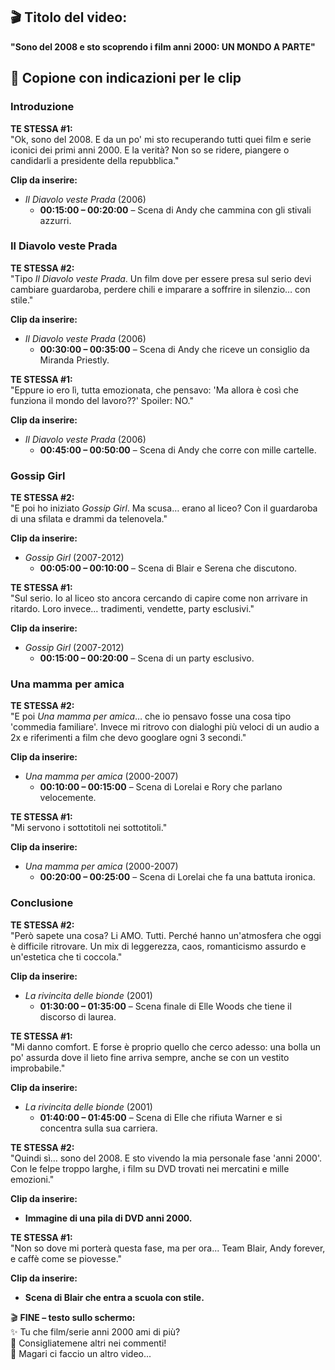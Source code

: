 ## 🎬 **Titolo del video:**  
**"Sono del 2008 e sto scoprendo i film anni 2000: UN MONDO A PARTE"**
## 📝 **Copione con indicazioni per le clip**

### **Introduzione**

**TE STESSA #1:**  
"Ok, sono del 2008. E da un po' mi sto recuperando tutti quei film e serie iconici dei primi anni 2000. E la verità? Non so se ridere, piangere o candidarli a presidente della repubblica."

**Clip da inserire:**  
- *Il Diavolo veste Prada* (2006)  
  - **00:15:00 – 00:20:00** – Scena di Andy che cammina con gli stivali azzurri.

### **Il Diavolo veste Prada**

**TE STESSA #2:**  
"Tipo *Il Diavolo veste Prada*. Un film dove per essere presa sul serio devi cambiare guardaroba, perdere chili e imparare a soffrire in silenzio… con stile."

**Clip da inserire:**  
- *Il Diavolo veste Prada* (2006)  
  - **00:30:00 – 00:35:00** – Scena di Andy che riceve un consiglio da Miranda Priestly.

**TE STESSA #1:**  
"Eppure io ero lì, tutta emozionata, che pensavo: 'Ma allora è così che funziona il mondo del lavoro??' Spoiler: NO."

**Clip da inserire:**  
- *Il Diavolo veste Prada* (2006)  
  - **00:45:00 – 00:50:00** – Scena di Andy che corre con mille cartelle.

### **Gossip Girl**

**TE STESSA #2:**  
"E poi ho iniziato *Gossip Girl*. Ma scusa… erano al liceo? Con il guardaroba di una sfilata e drammi da telenovela."

**Clip da inserire:**  
- *Gossip Girl* (2007-2012)  
  - **00:05:00 – 00:10:00** – Scena di Blair e Serena che discutono.

**TE STESSA #1:**  
"Sul serio. Io al liceo sto ancora cercando di capire come non arrivare in ritardo. Loro invece… tradimenti, vendette, party esclusivi."

**Clip da inserire:**  
- *Gossip Girl* (2007-2012)  
  - **00:15:00 – 00:20:00** – Scena di un party esclusivo.

### **Una mamma per amica**

**TE STESSA #2:**  
"E poi *Una mamma per amica*… che io pensavo fosse una cosa tipo 'commedia familiare'. Invece mi ritrovo con dialoghi più veloci di un audio a 2x e riferimenti a film che devo googlare ogni 3 secondi."

**Clip da inserire:**  
- *Una mamma per amica* (2000-2007)  
  - **00:10:00 – 00:15:00** – Scena di Lorelai e Rory che parlano velocemente.

**TE STESSA #1:**  
"Mi servono i sottotitoli nei sottotitoli."

**Clip da inserire:**  
- *Una mamma per amica* (2000-2007)  
  - **00:20:00 – 00:25:00** – Scena di Lorelai che fa una battuta ironica.

### **Conclusione**

**TE STESSA #2:**  
"Però sapete una cosa? Li AMO. Tutti. Perché hanno un'atmosfera che oggi è difficile ritrovare. Un mix di leggerezza, caos, romanticismo assurdo e un'estetica che ti coccola."

**Clip da inserire:**  
- *La rivincita delle bionde* (2001)  
  - **01:30:00 – 01:35:00** – Scena finale di Elle Woods che tiene il discorso di laurea.

**TE STESSA #1:**  
"Mi danno comfort. E forse è proprio quello che cerco adesso: una bolla un po' assurda dove il lieto fine arriva sempre, anche se con un vestito improbabile."

**Clip da inserire:**  
- *La rivincita delle bionde* (2001)  
  - **01:40:00 – 01:45:00** – Scena di Elle che rifiuta Warner e si concentra sulla sua carriera.

**TE STESSA #2:**  
"Quindi sì… sono del 2008. E sto vivendo la mia personale fase 'anni 2000'. Con le felpe troppo larghe, i film su DVD trovati nei mercatini e mille emozioni."

**Clip da inserire:**  
- **Immagine di una pila di DVD anni 2000.**

**TE STESSA #1:**  
"Non so dove mi porterà questa fase, ma per ora... Team Blair, Andy forever, e caffè come se piovesse."

**Clip da inserire:**  
- **Scena di Blair che entra a scuola con stile.**

🎬 **FINE – testo sullo schermo:**  
✨ Tu che film/serie anni 2000 ami di più?  
📼 Consigliatemene altri nei commenti!  
👀 Magari ci faccio un altro video...
